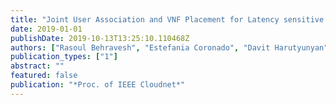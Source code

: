 ```yaml
---
title: "Joint User Association and VNF Placement for Latency sensitive Applications in 5G Networks"
date: 2019-01-01
publishDate: 2019-10-13T13:25:10.110468Z
authors: ["Rasoul Behravesh", "Estefania Coronado", "Davit Harutyunyan", "Roberto Riggio"]
publication_types: ["1"]
abstract: ""
featured: false
publication: "*Proc. of IEEE Cloudnet*"
---
```


